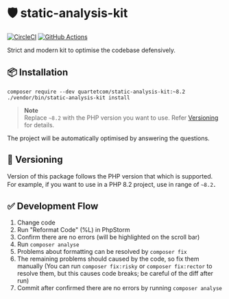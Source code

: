 # 🛡️ static-analysis-kit
[![CircleCI](https://dl.circleci.com/status-badge/img/gh/quartetcom/static-analysis-kit/tree/8.1.svg?style=shield&circle-token=e664f9de38860a84eb9e96c47768c41682471683)](https://dl.circleci.com/status-badge/redirect/gh/quartetcom/static-analysis-kit/tree/master)
[![GitHub Actions](https://github.com/quartetcom/static-analysis-kit/actions/workflows/php.yml/badge.svg)](https://github.com/quartetcom/static-analysis-kit/actions/workflows/php.yml)

Strict and modern kit to optimise the codebase defensively.

## 📦 Installation

```shell
composer require --dev quartetcom/static-analysis-kit:~8.2
./vendor/bin/static-analysis-kit install
```

> **Note**  
> Replace `~8.2` with the PHP version you want to use.
> Refer [Versioning](#-versioning) for details.

The project will be automatically optimised by answering the questions.

## 🔖 Versioning

Version of this package follows the PHP version that which is supported.
For example, if you want to use in a PHP 8.2 project, use in range of `~8.2`．

## ✅ Development Flow

1. Change code
2. Run "Reformat Code" (%L) in PhpStorm
3. Confirm there are no errors (will be highlighted on the scroll bar)
4. Run `composer analyse`
5. Problems about formatting can be resolved by `composer fix`
6. The remaining problems should caused by the code, so fix them manually
   (You can run `composer fix:risky` or `composer fix:rector` to resolve them, but this causes code breaks; be careful of the diff after run)
7. Commit after confirmed there are no errors by running `composer analyse`
